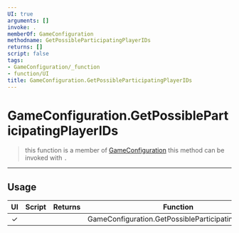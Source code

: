 ```yaml
---
UI: true
arguments: []
invoke: .
memberOf: GameConfiguration
methodname: GetPossibleParticipatingPlayerIDs
returns: []
script: false
tags:
- GameConfiguration/_function
- function/UI
title: GameConfiguration.GetPossibleParticipatingPlayerIDs
---
```

# GameConfiguration.GetPossibleParticipatingPlayerIDs
> this function is a member of [GameConfiguration](civ-6/lua/GameConfiguration.md)
> this method can be invoked with `.`
-----
## Usage
|  UI | Script | Returns | Function | Arguments |
|:---:|:------:|-------:|:--------:|:---------|
|✓| ||GameConfiguration.GetPossibleParticipatingPlayerIDs||
